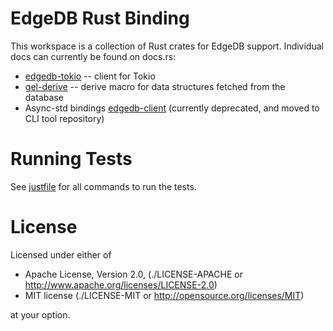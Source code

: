 EdgeDB Rust Binding
===================

This workspace is a collection of Rust crates for EdgeDB support. Individual
docs can currently be found on docs.rs:

* [edgedb-tokio](https://docs.rs/edgedb-tokio) -- client for Tokio
* [gel-derive](https://docs.rs/gel-derive) -- derive macro for data
  structures fetched from the database
* Async-std bindings [edgedb-client](https://docs.rs/edgedb-client) (currently
  deprecated, and moved to CLI tool repository)


Running Tests
=============

See [justfile](./justfile) for all commands to run the tests.

License
=======


Licensed under either of

* Apache License, Version 2.0,
  (./LICENSE-APACHE or http://www.apache.org/licenses/LICENSE-2.0)
* MIT license (./LICENSE-MIT or http://opensource.org/licenses/MIT)

at your option.
